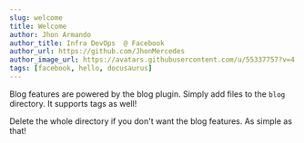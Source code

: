 ```yaml
---
slug: welcome
title: Welcome
author: Jhon Armando
author_title: Infra DevOps  @ Facebook
author_url: https://github.com/JhonMercedes
author_image_url: https://avatars.githubusercontent.com/u/55337757?v=4
tags: [facebook, hello, docusaurus]
---
```


Blog features are powered by the blog plugin. Simply add files to the `blog` directory. It supports tags as well!

Delete the whole directory if you don't want the blog features. As simple as that!
